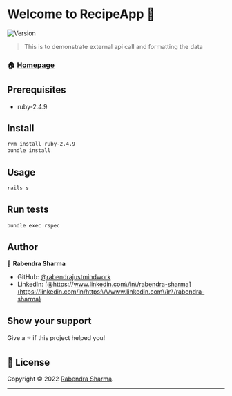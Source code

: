 # Welcome to RecipeApp 👋
![Version](https://img.shields.io/badge/version-1.0.0-blue.svg?cacheSeconds=2592000)

> This is to demonstrate external api call and formatting the data

### 🏠 [Homepage](https://github.com/rabendrajustmindwork/recipe-app)

## Prerequisites

- ruby-2.4.9

## Install

```sh
rvm install ruby-2.4.9
bundle install
```

## Usage

```sh
rails s
```

## Run tests

```sh
bundle exec rspec
```

## Author

👤 **Rabendra Sharma**

* GitHub: [@rabendrajustmindwork](https://github.com/rabendrajustmindwork)
* LinkedIn: [@https:\/\/www.linkedin.com\/in\/rabendra-sharma](https://linkedin.com/in/https:\/\/www.linkedin.com\/in\/rabendra-sharma)


## Show your support

Give a ⭐️ if this project helped you!


## 📝 License

Copyright © 2022 [Rabendra Sharma](https://github.com/rabendrajustmindwork).


***
